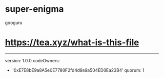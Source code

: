 # super-enigma
googuru
# https://tea.xyz/what-is-this-file
---
version: 1.0.0
codeOwners:
  - '0xE7E8bE9a8A5e0E7780F2fd4d9a9a504ED0Ea23B4'
quorum: 1
